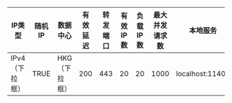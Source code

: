 IP类型|随机IP|数据中心|有效延迟|转发端口|有效IP数|负载IP数|最大并发请求数|本地服务|内网服务|删除|
----|----|----|----|----|----|----|----|----|----|----|
IPv4（下拉框）|TRUE|HKG（下拉框）|200|443|20|20|1000|localhost:11401|:11401|🗑|